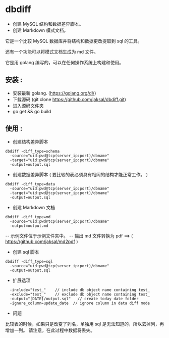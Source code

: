 dbdiff
======

- 创建 MySQL 结构和数据差异脚本。
- 创建 Markdown 模式文档。

它是一个比较 MySQL 数据库并将结构和数据更改提取到 sql 的工具。

还有一个功能可以将模式文档生成为 md 文件。

它是用 golang 编写的，可以在任何操作系统上构建和使用。

安装 :
-------------

* 安装最新 golang. (https://golang.org/dl/)
* 下载源码 (git clone https://github.com/jaksal/dbdiff.git)
* 进入源码文件夹
* go get && go build

使用 :
-------------

* 创建结构差异脚本

```
dbdiff -diff_type=schema
  -source="uid:pwd@tcp(server_ip:port)/dbname"
  -target="uid:pwd@tcp(server_ip:port)/dbname"  
  -output=output.sql
```

* 创建数据差异脚本 ( 要比较的表必须具有相同的结构才能正常工作。 )

```
dbdiff -diff_type=data
  -source="uid:pwd@tcp(server_ip:port)/dbname" 
  -target="uid:pwd@tcp(server_ip:port)/dbname" 
  -output=output.sql
```

* 创建 Markdown 文档 

```
dbdiff -diff_type=md
  -source="uid:pwd@tcp(server_ip:port)/dbname"
  -output=output.md
```
-- 示例文件位于示例文件夹中。 
-- 输出 md 文件转换为 pdf ==> ( https://github.com/jaksal/md2pdf )

* 创建 sql 脚本

```
dbdiff -diff_type=sql
  -source="uid:pwd@tcp(server_ip:port)/dbname"
  -output=output.sql
```

* 扩展选项

```
  -include="test_"    // include db object name containing test_  
  -exclude="test_"    // exclude db object name containing test_  
  -output="[DATE]/output.sql"   // create today date folder
  -ignore_column=update_date  // ignore column in data diff mode
```

* 问题

比较表的时候，如果只是改变了列名，单独用 sql 是无法知道的，所以去掉列，再增加一列。
请注意，在此过程中数据将丢失。
